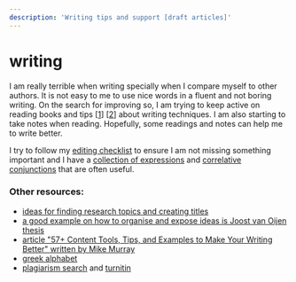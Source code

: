 ```yaml
---
description: 'Writing tips and support [draft articles]'
---
```


# writing

I am really terrible when writing specially when I compare myself to other authors. It is not easy to me to use nice words in a fluent and not boring writing. On the search for improving so, I am trying to keep active on reading books and tips \[[1](https://www.theguardian.com/books/2015/oct/30/ten-things-i-learned-about-writing-from-stephen-king)\] \[[2](https://www.writingforward.com/creative-writing/creative-writing-process)\] about writing techniques. I am also starting to take notes when reading. Hopefully, some readings and notes can help me to write better.

I try to follow my [editing checklist](https://gist.github.com/cleberjamaral/624b8cc7d051cb9ef750cc8760ed4ab1) to ensure I am not missing something important and I have a [collection of expressions](expressions.md) and [correlative conjunctions](https://gist.github.com/cleberjamaral/cac090a3c28b7844a75768d1ea8926bf) that are often useful.

### Other resources:

* [ideas for finding research topics and creating titles](https://www.portent.com/tools/title-maker)
* [a good example on how to organise and expose ideas is Joost van Oijen thesis](https://www.researchgate.net/publication/282702142_Cognitive_Agents_in_Virtual_Worlds_A_Middleware_Design_Approach)
* [article "57+ Content Tools, Tips, and Examples to Make Your Writing Better" written by Mike Murray](https://contentmarketinginstitute.com/2019/03/content-writing-examples-tools-tips/) 
* [greek alphabet](https://www.rapidtables.com/math/symbols/greek_alphabet.html)
* [plagiarism search](https://plagiarismsearch.com/) and [turnitin](https://www.turnitin.com/)

